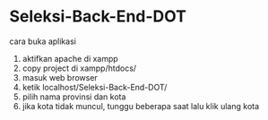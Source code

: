 # Seleksi-Back-End-DOT
cara buka aplikasi
1. aktifkan apache di xampp
2. copy project di xampp/htdocs/
3. masuk web browser
4. ketik localhost/Seleksi-Back-End-DOT/
5. pilih nama provinsi dan kota
6. jika kota tidak muncul, tunggu beberapa saat lalu klik ulang kota
